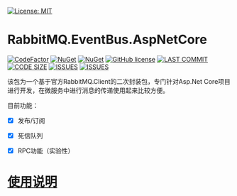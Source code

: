 [![License: MIT](https://www.rabbitmq.com/img/RabbitMQ-logo.svg)](https://github.com/ojdev/RabbitMQ.EventBus.AspNetCore/blob/dev/LICENSE)

# RabbitMQ.EventBus.AspNetCore

[![CodeFactor](https://www.codefactor.io/repository/github/ojdev/rabbitmq.eventbus.aspnetcore/badge)](https://www.codefactor.io/repository/github/ojdev/rabbitmq.eventbus.aspnetcore)
[![NuGet](https://img.shields.io/nuget/v/RabbitMQ.EventBus.AspNetCore.svg?style=popout)](https://www.nuget.org/packages/RabbitMQ.EventBus.AspNetCore)
[![NuGet](https://img.shields.io/nuget/dt/RabbitMQ.EventBus.AspNetCore.svg?style=popout)](https://www.nuget.org/packages/RabbitMQ.EventBus.AspNetCore)
[![GitHub license](https://img.shields.io/github/license/ojdev/RabbitMQ.EventBus.AspNetCore.svg)](https://github.com/ojdev/RabbitMQ.EventBus.AspNetCore/blob/master/LICENSE)
[![LAST COMMIT](https://img.shields.io/github/last-commit/ojdev/RabbitMQ.EventBus.AspNetCore.svg)]()
[![CODE SIZE](https://img.shields.io/github/languages/code-size/ojdev/RabbitMQ.EventBus.AspNetCore.svg)]()
[![ISSUES](https://img.shields.io/github/issues-raw/ojdev/RabbitMQ.EventBus.AspNetCore.svg)]()
[![ISSUES](https://img.shields.io/github/issues-closed/ojdev/RabbitMQ.EventBus.AspNetCore.svg)]()


该包为一个基于官方RabbitMQ.Client的二次封装包，专门针对Asp.Net Core项目进行开发，在微服务中进行消息的传递使用起来比较方便。

目前功能：

- [x] 发布/订阅
- [x] 死信队列
- [x] RPC功能（实验性）


# [使用说明](https://github.com/ojdev/RabbitMQ.EventBus.AspNetCore/wiki)